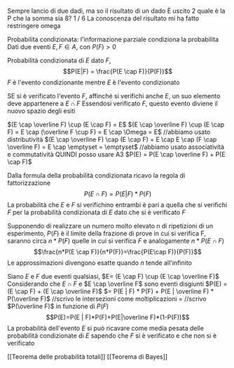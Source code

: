 Sempre lancio di due dadi, ma so il risultato di un dado
È uscito 2 quale è la P che la somma sia 8? 1 / 6
La conoscenza del risultato mi ha fatto restringere omega

Probabilita condizionata: l'informazione parziale condiziona la probabilita
Dati due eventi $E, F \in A$, con $P(F) > 0$

Probabilità condizionata di $E$ dato $F$,
$$P(E|F) = \frac{P(E \cap F)}{P(F)}$$
$F$ è l'evento condizionante mentre $E$ è l'evento condizionato

SE si è verificato l'evento $F$, affinché si verifichi anche $E$, un suo elemento deve appartenere a $E \cap F$
Essendosi verificato $F$, questo evento diviene il nuovo spazio degli esiti

$(E \cap \overline F) \cup (E \cap F) = E$
$(E \cap \overline F) \cup (E \cap F) = E \cap (\overline F \cup F) = E \cap \Omega = E$ //abbiamo usato distributività
$(E \cap \overline F) \cap (E \cap F) = E \cap E \cap (F \cap \overline F) = E \cap \emptyset = \emptyset$ //abbiamo usato associatività e commutatività
QUINDI posso usare A3
$P(E) = P(E \cap \overline F) + P(E \cap F)$

Dalla formula della probabilità condizionata ricavo la regola di fattorizzazione
$$P(E \cap F) = P(E | F) * P(F)$$
La probabilità che $E$ e $F$ si verifichino entrambi è pari a quella che si verifichi $F$ per la probabilità condizionata di $E$ dato che si è verificato $F$

Supponendo di realizzare un numero molto elevato n di ripetizioni di un esperimento, $P(F)$ è il limite della frazione di prove in cui si verifica F, saranno circa $n*P(F)$ quelle in cui si verifica $F$ e analogamente $n*P(E \cap F)$
$$\frac{n*P(E \cap F)}{n*P(F)}=\frac{P(E\cap F)}{P(F)}$$
Le approssimazioni divengono esatte quando $n$ tende all'infinito

Siano $E$ e $F$ due eventi qualsiasi, $E= (E \cap F) \cup (E \cap \overline F)$
Considerando che $E \cap F$ e $E \cap \overline F$ sono eventi disgiunti
$P(E) = (E \cap F) + (E \cap \overline F)$
$= P(E | F) * P(F) + P(E | \overline F) * P(\overline F)$ //scrivo le intersezioni come moltiplicazioni
= //scrivo $P(\overline F)$ in funzione di $P(F)$
$$P(E)=P(E | F)*P(F)+P(E|\overline F)*(1-P(F))$$
La probabilità dell'evento $E$ si può ricavare come media pesata delle probabilità condizionate di $E$ sapendo che $F$ si è verificato e che non si è verificato

[[Teorema delle probabilità totali]]
[[Teorema di Bayes]]